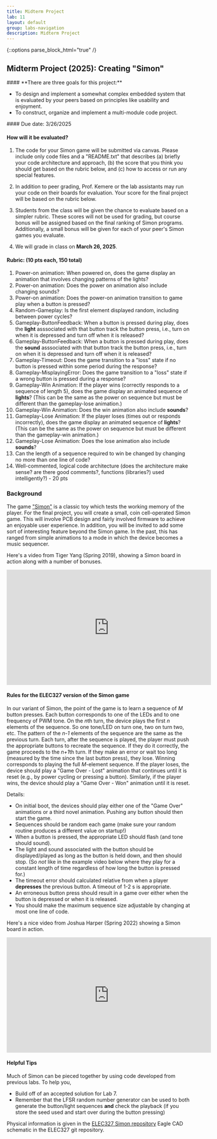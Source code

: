 ```yaml
---
title: Midterm Project
lab: 11
layout: default
group: labs-navigation
description: Midterm Project
---
```


{::options parse_block_html="true" /}

## Midterm Project (2025): Creating "Simon"

<div class="alert alert-info" role="alert">
#### **There are three goals for this project:**

  - To design and implement a somewhat complex embedded system that is evaluated by your peers
    based on principles like usability and enjoyment.
  - To construct, organize and implement a multi-module code project.
  
</div>

<div class="alert alert-danger" role="alert">
#### Due date: 3/26/2025

#### **How will it be evaluated?**

  1. The code for your Simon game will be submitted via canvas. Please include
  only code files and a "README.txt" that describes (a) briefly your code architecture
  and approach, (b) the score that you think you should get based on the rubric
  below, and (c) how to access or run any special features. 

  2. In addition to peer grading, Prof. Kemere or the lab assistants may run your code 
  on their boards for evaluation. Your score for the final project will be based on the
  rubric below.

  3. Students from the class will be given the chance to evaluate
  based on a simpler rubric. These scores will not be used for grading, but
  course bonus will be assigned based on the final ranking of Simon programs.
  Additionally, a small bonus will be given for each of your peer's Simon games
  you evaluate.

  4. We will grade in class on **March 26, 2025**.

 #### Rubric: (10 pts each, 150 total) 
  1. Power-on animation: When powered on, does the game display an animation that involves 
     changing patterns of the lights?
  2. Power-on animation: Does the power on animation also include changing sounds?
  3. Power-on animation: Does the power-on animation transition to game play when a button is pressed?
  4. Random-Gameplay: Is the first element displayed random, including between power cycles?
  5. Gameplay-ButtonFeedback: When a button is pressed during play, does the **light** asssociated with 
     that button track the button press, i.e., turn on when it is depressed and turn off when it 
     is released?
  6. Gameplay-ButtonFeedback: When a button is pressed during play, does the **sound** asssociated with 
     that button track the button press, i.e., turn on when it is depressed and turn off when it 
     is released?
  7. Gameplay-Timeout: Does the game transition to a "loss" state if no button is pressed within some period during the response?
  8. Gameplay-MisplayingError: Does the game transition to a "loss" state if a wrong button is pressed during a response?
  9. Gameplay-Win Animation: If the player wins (correctly responds to a sequence of length 5), does
     the game display an animated sequence of **lights**? (This can be the same as the power on sequence but must 
     be different than the gameplay-lose animation.) 
  10. Gameplay-Win Animation: Does the win animation also include **sounds**?
  11. Gameplay-Lose Animation: If the player loses (times out or responds incorrectly), does
      the game display an animated sequence of **lights**? (This can be the same as the power on sequence but must 
      be different than the gameplay-win animation.) 
  12. Gameplay-Lose Animation: Does the lose animation also include **sounds**?
  13. Can the length of a sequence required to win be changed by changing no more than one line of code?
  14. Well-commented, logical code architecture (does the architecture make sense? are there good
      comments?, functions (libraries?) used intelligently?) - 20 pts

</div>


### Background

The game ["Simon"](https://en.wikipedia.org/wiki/Simon_(game)) is a classic toy which tests the
working memory of the player. For the final project, you will create a small,
coin cell-operated Simon game. This will involve PCB design and fairly involved firmware to
achieve an enjoyable user experience. In addition, you will be invited to add some sort of
interesting feature beyond the Simon game. In the past, this has ranged from simple animations
to a mode in which the device becomes a music sequencer.

Here's a video from Tiger Yang (Spring 2019), showing a Simon board in action along with a number of bonuses.

<iframe width="560" height="315" src="https://www.youtube.com/watch?v=DYyrkACy08Q"
frameborder="0" allowfullscreen></iframe>

#### Rules for the ELEC327 version of the Simon game

In our variant of Simon, the point of the game is to learn a sequence of *M* button presses.
Each button corresponds to one of the LEDs and to one frequency of PWM tone. On the *n*th turn,
the device plays the first *n* elements of the sequence. So one tone/LED on turn one, two on
turn two, etc. The pattern of the *n-1* elements of the sequence are the same as the previous
turn. Each turn, after the sequence is played, the player must push the appropriate buttons to
recreate the sequence. If they do it correctly, the game proceeds to the *n+1*th turn. If they
make an error or wait too long (measured by the time since the last button press), they lose.
Winning corresponds to playing the full *M*-element sequence. If the player loses, the device
should play a "Game Over - Lost" animation that continues until it is reset (e.g., by
power cycling or pressing a button). Similarly, if the player wins, the device should play 
a "Game Over - Won" animation until it is reset. 

Details:

  - On initial boot, the devices should play either one of the "Game Over" animations or a
    third novel animation. Pushing any button should then start the game.
  - Sequences should be random each game (make sure your random routine produces a different
    value on startup!)
  - When a button is pressed, the appropriate LED should flash (and tone should sound).
  - The light and sound associated with the button should be displayed/played as long as the button 
    is held down, and then should stop. (So _not_ like in the example video below where they 
    play for a constant length of time regardless of how long the button is pressed for.)
  - The timeout error should calculated relative from when a player **depresses** the previous button. 
    A timeout of 1-2 s is appropriate.
  - An erroneous button press should result in a game over either when the button is depressed
    or when it is released. 
  - You should make the maximum sequence size adjustable by changing at most one line of code.

Here's a nice video from Joshua Harper (Spring 2022) showing a Simon board in action.

<iframe width="560" height="315" src="https://www.youtube.com/watch?v=6odXYgCBaWI"
frameborder="0" allowfullscreen></iframe>

#### Helpful Tips
Much of Simon can be pieced together by using code developed from previous labs. To help you,
 - Build off of an accepted solution for Lab 7.
 - Remember that the LFSR random number generator can be used to both generate the button/light sequences **and** check
   the playback (if you store the seed used and start over during the button pressing)

Physical information is given in the
[ELEC327 Simon repository](https://github.com/ckemere/ELEC327/tree/master/PCBs/Simon-2025)
Eagle CAD schematic in the ELEC327 git repository. 



